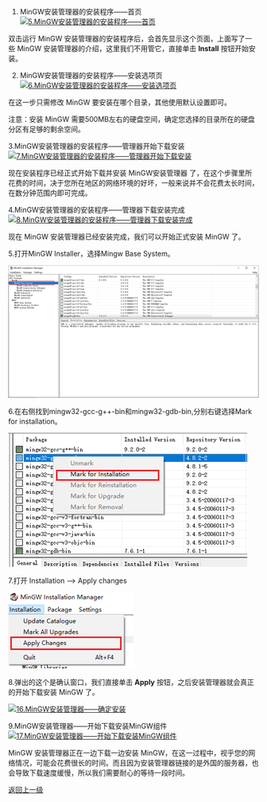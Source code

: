 1. MinGW安装管理器的安装程序——首页
	[![5.MinGW安装管理器的安装程序——首页](https://imgconvert.csdnimg.cn/aHR0cDovL2ltZy5yc3JlbGFuZC5uZXQvMzQ0LzM0NF81LnBuZw?x-oss-process=image/format,png)](http://img.rsreland.net/344/344_5.png)

双击运行 MinGW 安装管理器的安装程序后，会首先显示这个页面，上面写了一些 MinGW 安装管理器的介绍，这里我们不用管它，直接单击 **Install** 按钮开始安装。

2. MinGW安装管理器的安装程序——安装选项页
	[![6.MinGW安装管理器的安装程序——安装选项页](https://imgconvert.csdnimg.cn/aHR0cDovL2ltZy5yc3JlbGFuZC5uZXQvMzQ0LzM0NF82LnBuZw?x-oss-process=image/format,png)](http://img.rsreland.net/344/344_6.png)

在这一步只需修改 MinGW 要安装在哪个目录，其他使用默认设置即可。

注意：安装 MinGW 需要500MB左右的硬盘空间，确定您选择的目录所在的硬盘分区有足够的剩余空间。

3.MinGW安装管理器的安装程序——管理器开始下载安装
[![7.MinGW安装管理器的安装程序——管理器开始下载安装](https://imgconvert.csdnimg.cn/aHR0cDovL2ltZy5yc3JlbGFuZC5uZXQvMzQ0LzM0NF83LnBuZw?x-oss-process=image/format,png)](http://img.rsreland.net/344/344_7.png)

现在安装程序已经正式开始下载并安装 MinGW安装管理器 了，在这个步骤里所花费的时间，决于您所在地区的网络环境的好坏，一般来说并不会花费太长时间，在数分钟范围内即可完成。

4.MinGW安装管理器的安装程序——管理器下载安装完成
[![8.MinGW安装管理器的安装程序——管理器下载安装完成](https://imgconvert.csdnimg.cn/aHR0cDovL2ltZy5yc3JlbGFuZC5uZXQvMzQ0LzM0NF84LnBuZw?x-oss-process=image/format,png)](http://img.rsreland.net/344/344_8.png)

现在 MinGW 安装管理器已经安装完成，我们可以开始正式安装 MinGW 了。

5.打开MinGW Installer，选择Mingw Base System。

![](https://raw.githubusercontent.com/BenjiaH/cloudimg/master/data/20200830214951.png)

6.在右侧找到mingw32-gcc-g++-bin和mingw32-gdb-bin,分别右键选择Mark for installation。

![](https://raw.githubusercontent.com/BenjiaH/cloudimg/master/data/20200830215324.png)

7.打开 Installation --> Apply changes

![](https://raw.githubusercontent.com/BenjiaH/cloudimg/master/data/20200830215426.png)

8.弹出的这个是确认窗口，我们直接单击 **Apply** 按钮，之后安装管理器就会真正的开始下载安装 MinGW 了。

[![16.MinGW安装管理器——确定安装](https://imgconvert.csdnimg.cn/aHR0cDovL2ltZy5yc3JlbGFuZC5uZXQvMzQ0LzM0NF8xNi5wbmc?x-oss-process=image/format,png)](http://img.rsreland.net/344/344_16.png)

9.MinGW安装管理器——开始下载安装MinGW组件
[![17.MinGW安装管理器——开始下载安装MinGW组件](https://imgconvert.csdnimg.cn/aHR0cDovL2ltZy5yc3JlbGFuZC5uZXQvMzQ0LzM0NF8xNy5wbmc?x-oss-process=image/format,png)](http://img.rsreland.net/344/344_17.png)

MinGW 安装管理器正在一边下载一边安装 MinGW，在这一过程中，视乎您的网络情况，可能会花费很长的时间。而且因为安装管理器链接的是外国的服务器，也会导致下载速度缓慢，所以我们需要耐心的等待一段时间。

[返回上一级](README.md)